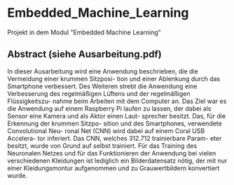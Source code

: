 # Embedded_Machine_Learning

Projekt in dem Modul "Embedded Machine Learning"

## Abstract (siehe Ausarbeitung.pdf)
In dieser Ausarbeitung wird eine Anwendung
beschrieben, die die Vermeidung einer krummen Sitzposi-
tion und einer Ablenkung durch das Smartphone verbessert.
Des Weiteren strebt die Anwendung eine Verbesserung des
regelmäßigen Lüftens und der regelmäßigen Flüssigkeitszu-
nahme beim Arbeiten mit dem Computer an. Das Ziel war
es die Anwendung auf einem Raspberry Pi laufen zu lassen,
der dabei als Sensor eine Kamera und als Aktor einen Laut-
sprecher besitzt. Das, für die Erkennung der krummen Sitzpo-
sition und des Smartphones, verwendete Convolutional Neu-
ronal Net (CNN) wird dabei auf einem Coral USB Accelera-
tor inferiert. Das CNN, welches 312.712 trainierbare Param-
eter besitzt, wurde von Grund auf selbst trainiert. Für das
Training des Neuronalen Netzes und für das Funktionieren der
Anwendung bei vielen verschiedenen Kleidungen ist lediglich
ein Bilderdatensatz nötig, der mit nur einer Kleidungsmontur
aufgenommen und zu Grauwertbildern konvertiert wurde.